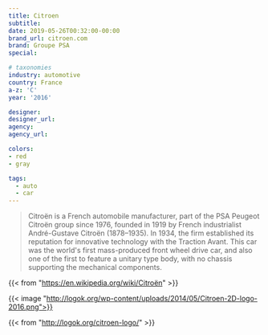 ```yaml
---
title: Citroen
subtitle: 
date: 2019-05-26T00:32:00-00:00
brand_url: citroen.com
brand: Groupe PSA
special: 

# taxonomies
industry: automotive
country: France
a-z: 'C'
year: '2016'

designer:
designer_url:
agency: 
agency_url: 

colors:
- red
- gray

tags:
  - auto
  - car
---
```

> Citroën is a French automobile manufacturer, part of the PSA Peugeot Citroën group since 1976, founded in 1919 by French industrialist André-Gustave Citroën (1878–1935). In 1934, the firm established its reputation for innovative technology with the Traction Avant. This car was the world's first mass-produced front wheel drive car, and also one of the first to feature a unitary type body, with no chassis supporting the mechanical components.

{{< from "https://en.wikipedia.org/wiki/Citroën" >}}

{{< image "http://logok.org/wp-content/uploads/2014/05/Citroen-2D-logo-2016.png">}}

{{< from "http://logok.org/citroen-logo/" >}}
